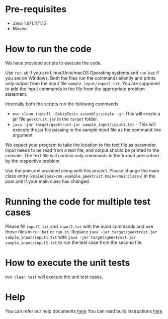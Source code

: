 # Pre-requisites

* Java 1.8/1.11/1.15
* Maven

# How to run the code

We have provided scripts to execute the code.

Use `run.sh` if you are Linux/Unix/macOS Operating systems and `run.bat` if you are on Windows. Both the files run the
commands silently and prints only output from the input file `sample_input/input1.txt`. You are supposed to add the
input commands in the file from the appropriate problem statement.

Internally both the scripts run the following commands

* `mvn clean install -DskipTests assembly:single -q` - This will create a jar file `geektrust.jar` in the `target`
  folder.
* `java -jar target/geektrust.jar sample_input/input1.txt` - This will execute the jar file passing in the sample input
  file as the command line argument

We expect your program to take the location to the text file as parameter. Input needs to be read from a text file, and
output should be printed to the console. The text file will contain only commands in the format prescribed by the
respective problem.

Use the pom.xml provided along with this project. Please change the main class
entry (`<mainClass>com.example.geektrust.Main</mainClass>`) in the pom.xml if your main class has changed.

# Running the code for multiple test cases

Please fill `input1.txt` and `input2.txt` with the input commands and use those files in `run.bat` or `run.sh`.
Replace `java -jar target/geektrust.jar sample_input/input1.txt`
with `java -jar target/geektrust.jar sample_input/input2.txt` to run the test case from the second file.

# How to execute the unit tests

`mvn clean test` will execute the unit test cases.

# Help

You can refer our help documents [here](https://help.geektrust.com)
You can read build instructions [here](https://github.com/geektrust/coding-problem-artefacts/tree/master/Java)